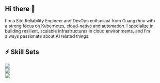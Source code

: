 ## Hi there 👋

I'm a Site Reliability Engineer and DevOps enthusiast from Guangzhou with a strong focus on Kubernetes, cloud-native and automation. I specialize in building resilient, scalable infrastructures in cloud environments, and I'm always passionate about AI related things.

## ⚡ Skill Sets
<p>
  <img src="https://skillicons.dev/icons?perline=6&i=aws,gcp,kubernetes,docker,terraform,ansible" />
  </br>
  <img src="https://skillicons.dev/icons?perline=6&i=nginx,redis,mysql,linux,grafana,prometheus" />
  </br>
  <img src="https://skillicons.dev/icons?perline=6&i=bash,py,go,git,gitlab,vscode" />
  </br>
  
</p>

<!--
**TedCat/TedCat** is a ✨ _special_ ✨ repository because its `README.md` (this file) appears on your GitHub profile.

Here are some ideas to get you started:

- 🔭 I’m currently working on ...
- 🌱 I’m currently learning ...
- 👯 I’m looking to collaborate on ...
- 🤔 I’m looking for help with ...
- 💬 Ask me about ...
- 📫 How to reach me: ...
- 😄 Pronouns: ...
- ⚡ Fun fact: ...
-->
